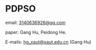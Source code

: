 # PDPSO
email: 3140636926@qq.com

 paper:
 Gang Hu, Peidong He.

 E-mails: hg_xaut@xaut.edu.cn           (Gang Hu)
